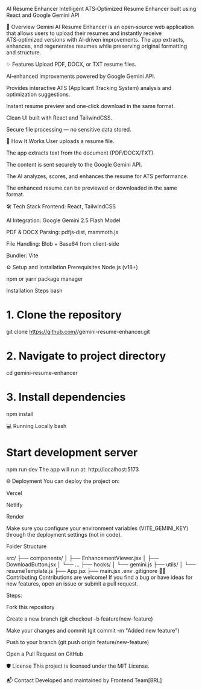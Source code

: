 AI Resume Enhancer
Intelligent ATS‑Optimized Resume Enhancer built using React and Google Gemini API

🚀 Overview
Gemini AI Resume Enhancer is an open‑source web application that allows users to upload their resumes and instantly receive ATS‑optimized versions with AI‑driven improvements.
The app extracts, enhances, and regenerates resumes while preserving original formatting and structure.

✨ Features
Upload PDF, DOCX, or TXT resume files.

AI‑enhanced improvements powered by Google Gemini API.

Provides interactive ATS (Applicant Tracking System) analysis and optimization suggestions.

Instant resume preview and one‑click download in the same format.

Clean UI built with React and TailwindCSS.

Secure file processing — no sensitive data stored.

🧠 How It Works
User uploads a resume file.

The app extracts text from the document (PDF/DOCX/TXT).

The content is sent securely to the Google Gemini API.

The AI analyzes, scores, and enhances the resume for ATS performance.

The enhanced resume can be previewed or downloaded in the same format.

🛠️ Tech Stack
Frontend: React, TailwindCSS

AI Integration: Google Gemini 2.5 Flash Model

PDF & DOCX Parsing: pdfjs‑dist, mammoth.js

File Handling: Blob + Base64 from client-side

Bundler: Vite

⚙️ Setup and Installation
Prerequisites
Node.js (v18+)

npm or yarn package manager

Installation Steps
bash
# 1. Clone the repository
git clone https://github.com/<your-username>/gemini-resume-enhancer.git

# 2. Navigate to project directory
cd gemini-resume-enhancer

# 3. Install dependencies
npm install

💻 Running Locally
bash
# Start development server
npm run dev
The app will run at:
http://localhost:5173

🌐 Deployment
You can deploy the project on:

Vercel

Netlify

Render

Make sure you configure your environment variables (VITE_GEMINI_KEY) through the deployment settings (not in code).

Folder Structure

src/
├── components/
│   ├── EnhancementViewer.jsx
│   ├── DownloadButton.jsx
│   └── ...
├── hooks/
│   └── gemini.js
├── utils/
│   └── resumeTemplate.js
├── App.jsx
├── main.jsx
.env
.gitignore
🧑‍💻 Contributing
Contributions are welcome!
If you find a bug or have ideas for new features, open an issue or submit a pull request.

Steps:

Fork this repository

Create a new branch (git checkout -b feature/new-feature)

Make your changes and commit (git commit -m "Added new feature")

Push to your branch (git push origin feature/new-feature)

Open a Pull Request on GitHub

🛡️ License
This project is licensed under the MIT License.

📬 Contact
Developed and maintained by Frontend Team[BRL]

